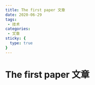 ```yaml
---
title: The first paper 文章
date: 2020-06-29
tags:
 - 技术
categories:
 - 文章
sticky: {
  type: true
}
---
```


# The first paper 文章